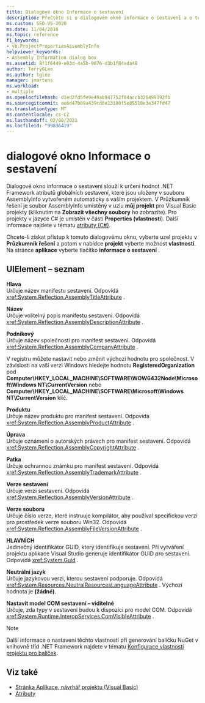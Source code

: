 ```yaml
---
title: Dialogové okno Informace o sestavení
description: Přečtěte si o dialogovém okně informace o sestavení a o tom, jak se používá k určení hodnot .NET Framework globálních atributů sestavení.
ms.custom: SEO-VS-2020
ms.date: 11/04/2016
ms.topic: reference
f1_keywords:
- vb.ProjectPropertiesAssemblyInfo
helpviewer_keywords:
- Assembly Information dialog box
ms.assetid: 8f1f6449-e03d-4a5b-9076-d3b1f84ada48
author: TerryGLee
ms.author: tglee
manager: jmartens
ms.workload:
- multiple
ms.openlocfilehash: d1ed2fd5fe9e49ab947752f84accb326499392fb
ms.sourcegitcommit: ae6d47b09a439cd0e13180f5e89510e3e347fd47
ms.translationtype: MT
ms.contentlocale: cs-CZ
ms.lasthandoff: 02/08/2021
ms.locfileid: "99836419"
---
```

# <a name="assembly-information-dialog-box"></a>dialogové okno Informace o sestavení

Dialogové okno informace o sestavení slouží k určení hodnot .NET Framework atributů globálních sestavení, které jsou uloženy v souboru AssemblyInfo vytvořeném automaticky s vaším projektem. V Průzkumník řešení je soubor AssemblyInfo umístěný v uzlu **můj projekt** pro Visual Basic projekty (kliknutím na **Zobrazit všechny soubory** ho zobrazíte). Pro projekty v jazyce C# je umístěn v části **Properties (vlastnosti**). Další informace najdete v tématu [atributy (C#)](/dotnet/csharp/programming-guide/concepts/attributes/index).

Chcete-li získat přístup k tomuto dialogovému oknu, vyberte uzel projektu v **Průzkumník řešení** a potom v nabídce **projekt** vyberte možnost **vlastnosti**. Na stránce **aplikace** vyberte tlačítko **informace o sestavení** .

## <a name="uielement-list"></a>UIElement – seznam

**Hlava**\
Určuje název manifestu sestavení. Odpovídá <xref:System.Reflection.AssemblyTitleAttribute> .

**Název**\
Určuje volitelný popis manifestu sestavení. Odpovídá <xref:System.Reflection.AssemblyDescriptionAttribute> .

**Podnikový**\
Určuje název společnosti pro manifest sestavení. Odpovídá <xref:System.Reflection.AssemblyCompanyAttribute> .

V registru můžete nastavit nebo změnit výchozí hodnotu pro společnost. V závislosti na vaší verzi Windows hledejte hodnotu **RegisteredOrganization** pod **Computer\HKEY_LOCAL_MACHINE\SOFTWARE\WOW6432Node\Microsoft\Windows NT\CurrentVersion** nebo **Computer\HKEY_LOCAL_MACHINE\SOFTWARE\Microsoft\Windows NT\CurrentVersion** klíč.

**Produktu**\
Určuje název produktu pro manifest sestavení. Odpovídá <xref:System.Reflection.AssemblyProductAttribute> .

**Úprava**\
Určuje oznámení o autorských právech pro manifest sestavení. Odpovídá <xref:System.Reflection.AssemblyCopyrightAttribute> .

**Patka**\
Určuje ochrannou známku pro manifest sestavení. Odpovídá <xref:System.Reflection.AssemblyTrademarkAttribute> .

**Verze sestavení**\
Určuje verzi sestavení. Odpovídá <xref:System.Reflection.AssemblyVersionAttribute> .

**Verze souboru**\
Určuje číslo verze, které instruuje kompilátor, aby používal specifickou verzi pro prostředek verze souboru Win32. Odpovídá <xref:System.Reflection.AssemblyFileVersionAttribute> .

**HLAVNÍCH**\
Jedinečný identifikátor GUID, který identifikuje sestavení. Při vytváření projektu aplikace Visual Studio generuje identifikátor GUID pro sestavení. Odpovídá <xref:System.Guid> .

**Neutrální jazyk**\
Určuje jazykovou verzi, kterou sestavení podporuje. Odpovídá <xref:System.Resources.NeutralResourcesLanguageAttribute> . Výchozí hodnota je **(žádné)**.

**Nastavit model COM sestavení – viditelné**\
Určuje, zda typy v sestavení budou k dispozici pro model COM. Odpovídá <xref:System.Runtime.InteropServices.ComVisibleAttribute> .

> [!NOTE]
> Další informace o nastavení těchto vlastností při generování balíčku NuGet v knihovně tříd .NET Framework najdete v tématu [Konfigurace vlastností projektu pro balíček](/nuget/quickstart/create-and-publish-a-package-using-visual-studio-net-framework#configure-project-properties-for-the-package).

## <a name="see-also"></a>Viz také

- [Stránka Aplikace, návrhář projektu (Visual Basic)](../../ide/reference/application-page-project-designer-visual-basic.md)
- [Atributy](/previous-versions/z0w1kczw(v=vs.140))